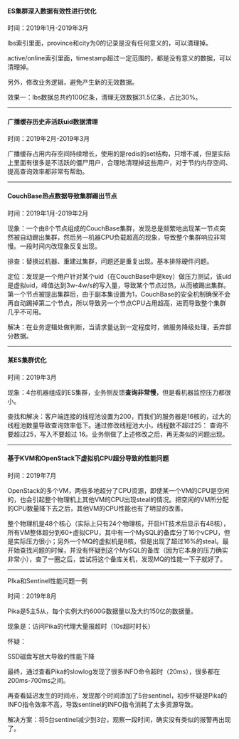 #### ES集群深入数据有效性进行优化

时间：2019年1月-2019年3月

lbs索引里面，province和city为0的记录是没有任何意义的，可以清理掉。

active/online索引里面，timestamp超过一定范围的，都是没有意义的数据，可以清理掉。

另外，修改业务逻辑，避免产生新的无效数据。

效果一：lbs数据总共约100亿条，清理无效数据31.5亿条，占比30%。

---

#### 广播缓存历史非活跃uid数据清理

时间：2019年2月-2019年3月

广播缓存占用内存空间持续增长，使用的是redis的set结构，只增不减，但是实际上里面有很多是不活跃的僵尸用户，合理地清理掉这些用户，对于节约内存空间、提高查询效率都非常有帮助。

---

#### CouchBase热点数据导致集群踢出节点

时间：2019年1月-2019年2月

现象：一个由8个节点组成的CouchBase集群，发现总是频繁地出现某一节点突然被自动踢出集群，然后另一机器CPU负载超高的现象，导致整个集群响应非常慢。一段时间内改现象反复出现。

排查：替换过机器、重建过集群，问题还是重复出现。基本排除硬件问题。

定位：发现是一个用户针对某个uid（在CouchBase中是key）做压力测试，该uid是虚拟uid，峰值达到3w-4w/s的写入量，导致某个节点过热，从而被踢出集群。第一个节点被提出集群后，由于副本集设置为1，CouchBase的安全机制确保不会再自动踢掉第二个节点，所以导致另一个节点CPU占用超高，进而导致整个集群几乎不可用。

解决：在业务逻辑处做判断，当请求量达到一定程度时，做服务降级处理，丢弃部分数据。

---

#### 某ES集群优化

时间：2019年3月

现象：4台机器组成的ES集群，业务侧反馈**查询非常慢**，但是看机器监控压力都很小。

查找和解决：客户端连接的线程池设置为200，而我们的服务器是16核的，过大的线程池数量导致查询效率低下。通过修改线程池大小，线程数不超过25： 查询不要超过25，写入不要超过 16。业务侧做了上述修改之后，再无类似的问题出现。

---

#### 基于KVM和OpenStack下虚拟机CPU超分导致的性能问题

时间：2019年7月

OpenStack的多个VM，两倍多地超分了CPU资源，即使某一个VM的CPU是空闲的，也会引起整个物理机上其他VM的CPU出现steal的情况。把空闲的VM所分配的CPU数量降下去之后，其他VM的CPU性能也有了明显的改善。

整个物理机是48个核心（实际上只有24个物理核，开启HT技术后显示有48核），所有VM整体超分到60+虚拟CPU，其中有一个MySQL的备库分了16个vCPU，但是实际压力很小；另外一个MQ的虚拟机是8核，但是出现了超过16%的steal。最开始查找问题的时候，并没有怀疑到这个MySQL的备库（因为它本身的压力确实非常小），查了一圈之后，尝试将这个备库关机，发现MQ的性能一下子就好了。

---

PIka和Sentinel性能问题一例

时间：2019年8月

Pika是5主5从，每个实例大约600G数据量以及大约150亿的数据量。

现象是：访问Pika的代理大量报超时（10s超时时长）

怀疑：

SSD磁盘写放大导致的性能下降

最终，通过查看Pika的slowlog发现了很多INFO命令超时（20ms），很多都在200ms-700ms之间。

再查看延迟发生的时间点，发现那个时间添加了5台sentinel，初步怀疑是Pika的INFO指令效率不高，导致sentinel的INFO指令消耗了太多资源导致。

解决方案：将5台sentinel减少到3台，观察一段时间，确实没有类似的报警再出现了。





